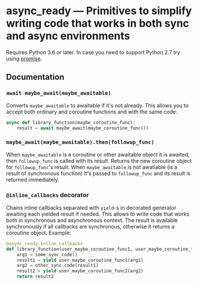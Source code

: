 # async_ready — Primitives to simplify writing code that works in both sync and async environments

Requires Python 3.6 or later. In case you need to support Python 2.7 try using
[promise](https://pypi.org/project/promise/).

## Documentation

### `await maybe_await(maybe_awaitable)`

Converts `maybe_awaitable` to awaitable if it's not already.  This allows you
to accept both ordinary and coroutine functions and with the same code:

```python
async def library_function(maybe_coroutine_func):
    result = await maybe_await(maybe_coroutine_func())
```

### `maybe_await(maybe_awaitable).then(followup_func)`

When `maybe_awaitable` is a coroutine or other awaitable object it is awaited,
then `followup_func` is called with its result. Returns the new coroutine
object for `followup_func`'s result.  When `maybe_awaitable` is not awatiable
(is a result of synchronous function) it's passed to `followup_func` and its
result is returned immediately.

### `@inline_callbacks` decorator

Chains inline callbacks separated with `yield`-s in decorated generator
awaiting each yielded result if needed.  This allows to write code that
works both in synchronous and asynchronous context.  The result is available
synchronously if all callbacks are synchronous, otherwise it returns a
coroutine object.  Example:

```python
@async_ready.inline_callbacks
def library_function(user_maybe_coroutine_func1, user_maybe_coroutine_func2):
    arg1 = some_sync_code()
    result1 = yield user_maybe_coroutine_func1(arg1)
    arg2 = other_sync_code(result1)
    result2 = yield user_maybe_coroutine_func2(arg2)
    return result2
```

